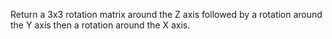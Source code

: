 Return a 3x3 rotation matrix around the Z axis followed by a rotation around the Y axis then a rotation around the X axis.